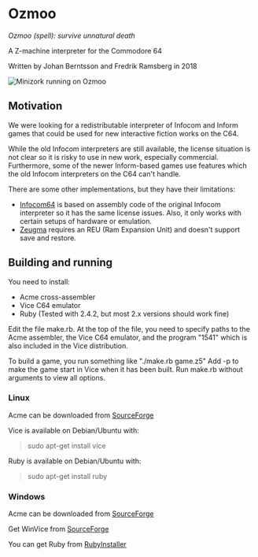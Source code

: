 # Ozmoo

*Ozmoo (spell): survive unnatural death*

A Z-machine interpreter for the Commodore 64 

Written by Johan Berntsson and Fredrik Ramsberg in 2018

![Minizork running on Ozmoo](https://github.com/johanberntsson/ozmoo/blob/master/screenshots/minizork.png)


## Motivation

We were looking for a redistributable interpreter of Infocom and Inform games that could be used for new interactive fiction works on the C64.

While the old Infocom interpreters are still available, the license situation is not clear so it is risky to use in new work, especially commercial. Furthermore, some of the newer Inform-based games use features which the old Infocom interpreters on the C64 can't handle.

There are some other implementations, but they have their limitations:
* [Infocom64](https://github.com/christopherkobayashi/infocom64) is based on assembly code of the original Infocom interpreter so it has the same license issues. Also, it only works with certain setups of hardware or emulation.
* [Zeugma](https://www.linusakesson.net/software/zeugma/index.php) requires an REU (Ram Expansion Unit) and doesn't support save and restore.

## Building and running

You need to install:
* Acme cross-assembler
* Vice C64 emulator
* Ruby (Tested with 2.4.2, but most 2.x versions should work fine)

Edit the file make.rb. At the top of the file, you need to specify paths to the Acme assembler, the Vice C64 emulator, and the program "1541" which is also included in the Vice distribution.

To build a game, you run something like "./make.rb game.z5" Add -p to make the game start in Vice when it has been built. Run make.rb without arguments to view all options.

### Linux

Acme can be downloaded from [SourceForge](https://sourceforge.net/projects/acme-crossass/)

Vice is available on Debian/Ubuntu with:
> sudo apt-get install vice

Ruby is available on Debian/Ubuntu with:
> sudo apt-get install ruby

### Windows

Acme can be downloaded from [SourceForge](https://sourceforge.net/projects/acme-crossass/)

Get WinVice from [SourceForge](http://vice-emu.sourceforge.net/)

You can get Ruby from [RubyInstaller](https://rubyinstaller.org/)

